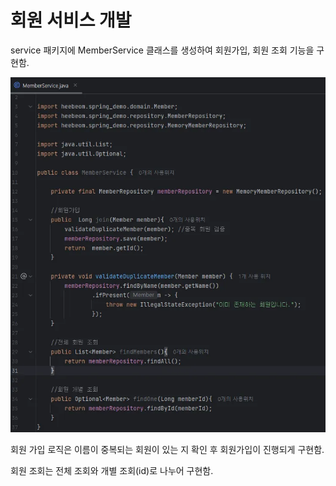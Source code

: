 # 회원 서비스 개발

service 패키지에 MemberService 클래스를 생성하여 회원가입, 회원 조회 기능을 구현함.

![alt text](image-3.png)

회원 가입 로직은 이름이 중복되는 회원이 있는 지 확인 후 회원가입이 진행되게 구현함.

회원 조회는 전체 조회와 개별 조회(id)로 나누어 구현함.